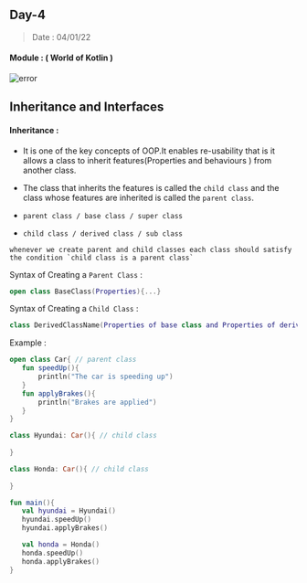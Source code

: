 ## Day-4

> Date : 04/01/22

#### Module : ( World of Kotlin ) 
![error](https://cdn57.androidauthority.net/wp-content/uploads/2017/11/kotlin-and-android-840x472.jpg.webp)

## Inheritance and Interfaces

#### Inheritance : 
* It is one of the key concepts of OOP.It enables re-usability that is it allows a class to inherit features(Properties and behaviours ) from another class.
* The class  that inherits the features is called the `child class` and the class whose features are inherited is called the `parent class`.

* `parent class / base class / super class`
* `child class / derived class / sub class`

```text 
whenever we create parent and child classes each class should satisfy the condition `child class is a parent class`
```

Syntax of Creating a `Parent Class` : 
```kotlin
open class BaseClass(Properties){...}
```

Syntax of Creating a `Child Class` : 
```kotlin
class DerivedClassName(Properties of base class and Properties of derived class):BaseClassName(Properties){...}
```

Example : 
```kotlin
open class Car{ // parent class
   fun speedUp(){
       println("The car is speeding up")
   }
   fun applyBrakes(){
       println("Brakes are applied")
   }
}

class Hyundai: Car(){ // child class
  
}

class Honda: Car(){ // child class
  
}

fun main(){
   val hyundai = Hyundai()
   hyundai.speedUp()
   hyundai.applyBrakes()

   val honda = Honda()
   honda.speedUp()
   honda.applyBrakes()
}
```